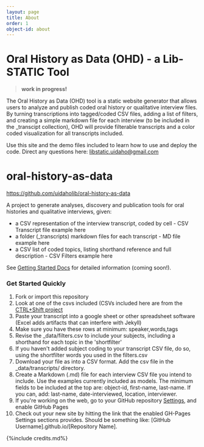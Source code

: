 ```yaml
---
layout: page
title: About
order: 1
object-id: about
---
```

# Oral History as Data (OHD) - a Lib-STATIC Tool

> **work in progress!**

The Oral History as Data (OHD) tool is a static website generator that allows users to analyze and publish coded oral history or qualitative interview files. By turning transcriptions into tagged/coded CSV files, adding a list of filters, and creating a simple markdown file for each interview (to be included in the _transcipt collection), OHD will provide filterable transcripts and a color coded visualization for all transcripts included. 

Use this site and the demo files included to learn how to use and deploy the code. Direct any questions here: 
<libstatic.uidaho@gmail.com>

# oral-history-as-data

<https://github.com/uidaholib/oral-history-as-data>

A project to generate analyses, discovery and publication tools for oral histories and qualitative interviews, given:

- a CSV representation of the interview transcript, coded by cell - CSV Transcript file example here
- a folder (_transcripts) markdown files for each transcript - MD file example here
- a CSV list of coded topics, listing shorthand reference and full description - CSV Filters example here

See [Getting Started Docs](docs/index.md) for detailed information (coming soon!).

### Get Started Quickly

1. Fork or import this repository
2. Look at one of the csvs included (CSVs included here are from the [CTRL+Shift project](www.ctrl-shift.org)
3. Paste your transcript into a google sheet or other spreadsheet software (Excel adds artifacts that can interfere with Jekyll)
4. Make sure you have these rows at minimum: speaker,words,tags
5. Revise the _data/filters.csv to include your subjects, including a shorthand for each topic in the 'shortfilter'
6. If you haven't added subject coding to your transcript CSV file, do so, using the shortfilter words you used in the filters.csv
7. Download your file as into a CSV format. Add the csv file in the _data/transcripts/ directory.
8. Create a Markdown (.md) file for each interview CSV file you intend to include. Use the examples currently included as models. The minimum fields to be included at the top are: object-id, first-name, last-name. If you can, add: last-name, date-interviewed, location, interviewer. 
9. If you're working on the web, go to your GitHub repository [Settings](/settings), and enable GitHub Pages
10. Check out your new site by hitting the link that the enabled GH-Pages Settings sections provides. Should be something like: [GitHub Username].github.io/[Repository Name].

{%include credits.md%} 





